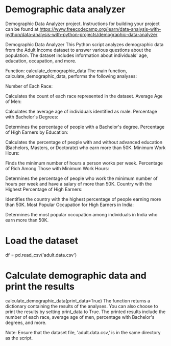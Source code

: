 # Demographic data analyzer
Demographic Data Analyzer project. Instructions for building your project can be found at https://www.freecodecamp.org/learn/data-analysis-with-python/data-analysis-with-python-projects/demographic-data-analyzer

Demographic Data Analyzer
This Python script analyzes demographic data from the Adult Income dataset to answer various questions about the population. The dataset includes information about individuals' age, education, occupation, and more.

Function: calculate_demographic_data
The main function, calculate_demographic_data, performs the following analyses:

Number of Each Race:

Calculates the count of each race represented in the dataset.
Average Age of Men:

Calculates the average age of individuals identified as male.
Percentage with Bachelor's Degrees:

Determines the percentage of people with a Bachelor's degree.
Percentage of High Earners by Education:

Calculates the percentage of people with and without advanced education (Bachelors, Masters, or Doctorate) who earn more than 50K.
Minimum Work Hours:

Finds the minimum number of hours a person works per week.
Percentage of Rich Among Those with Minimum Work Hours:

Determines the percentage of people who work the minimum number of hours per week and have a salary of more than 50K.
Country with the Highest Percentage of High Earners:

Identifies the country with the highest percentage of people earning more than 50K.
Most Popular Occupation for High Earners in India:

Determines the most popular occupation among individuals in India who earn more than 50K.

# Load the dataset
df = pd.read_csv('adult.data.csv')

# Calculate demographic data and print the results
calculate_demographic_data(print_data=True)
The function returns a dictionary containing the results of the analyses. You can also choose to print the results by setting print_data to True. The printed results include the number of each race, average age of men, percentage with Bachelor's degrees, and more.

Note: Ensure that the dataset file, 'adult.data.csv,' is in the same directory as the script.
